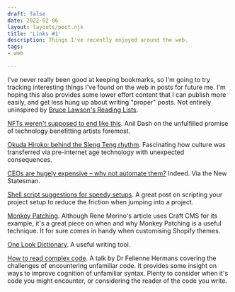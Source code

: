 ```yaml
---
draft: false
date: 2022-02-06
layout: layouts/post.njk
title: 'Links #1'
description: Things I've recently enjoyed around the web.
tags:
- web

---
```

I've never really been good at keeping bookmarks, so I'm going to try tracking interesting things I've found on the web in posts for future me. I'm hoping this also provides some lower effort content that I can publish more easily, and get less hung up about writing "proper" posts. Not entirely uninspired by [Bruce Lawson's Reading Lists](https://brucelawson.co.uk/category/accessibility-web-standards/reading-list/).

[NFTs weren't supposed to end like this](https://www.theatlantic.com/ideas/archive/2021/04/nfts-werent-supposed-end-like/618488/). Anil Dash on the unfulfilled promise of technology benefitting artists foremost.

[Okuda Hiroko: behind the Sleng Teng rhythm](https://www.nippon.com/en/japan-topics/g02027/). Fascinating how culture  was transferred via  pre-internet age technology with unexpected consequences.

[CEOs are hugely expensive – why not automate them?](https://www.newstatesman.com/business/companies/2021/04/ceos-are-hugely-expensive-why-not-automate-them) Indeed. Via the New Statesman.

[Shell script suggestions for speedy setups](https://thoughtbot.com/blog/shell-script-suggestions-for-speedy-setups). A great post on scripting your project setup to reduce the friction when jumping into a project.

[Monkey Patching](https://cognition.happycog.com/article/monkey-patching-in-craft). Although Rene Merino's article uses Craft CMS for its example, it's a great piece on when and why Monkey Patching is a useful technique. It for sure comes in handy when customising Shopify themes.

[One Look Dictionary](https://onelook.com/). A useful writing tool.

[How to read complex code](https://www.youtube.com/watch?v=az-MX_M11lg). A talk by Dr Felienne Hermans covering the challenges of encountering unfamiliar code. It provides some insight on ways to improve cognition of unfamiliar syntax. Plenty to consider when it's code you might encounter, or considering the reader of the code you write.